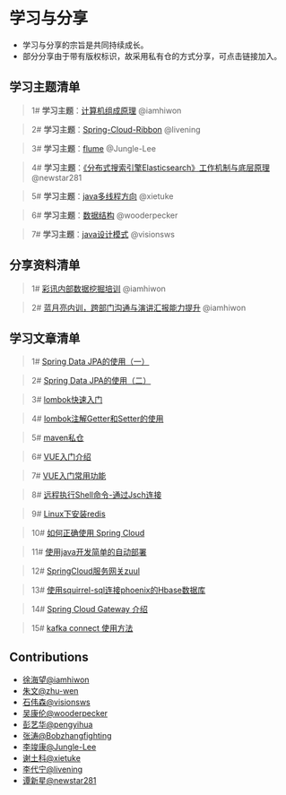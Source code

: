 # 学习与分享
+ 学习与分享的宗旨是共同持续成长。
+ 部分分享由于带有版权标识，故采用私有仓的方式分享，可点击链接加入。
## 学习主题清单
> 1# **学习主题**：[计算机组成原理](https://github.com/iamhiwon/learning-principles-of-computer-composition/invitations) @iamhiwon

> 2# **学习主题**：[Spring-Cloud-Ribbon](https://github.com/iamhiwon/learning-Spring-Cloud-Ribbon/invitations) @livening


> 3# **学习主题**：[flume](https://github.com/iamhiwon/learning-flume/invitations) @Jungle-Lee

> 4# **学习主题**：[《分布式搜索引擎Elasticsearch》工作机制与底层原理](https://github.com/iamhiwon/learning-Elasticsearch/invitations) @newstar281

> 5# **学习主题**：[java多线程方向](https://github.com/iamhiwon/learning-java-multithreading/invitations) @xietuke

> 6# **学习主题**：[数据结构](https://github.com/iamhiwon/learning-data-structure-design/invitations) @wooderpecker

> 7# **学习主题**：[java设计模式](https://github.com/iamhiwon/learning-java-design-pattern/invitations) @visionsws 

## 分享资料清单
> 1# [彩讯内部数据挖掘培训](https://github.com/iamhiwon/sharing-richinfo-datamining) @iamhiwon

> 2# [蓝月亮内训，跨部门沟通与演讲汇报能力提升](https://github.com/iamhiwon/sharing-BM-Communication-and-presentation-skills) @iamhiwon

## 学习文章清单
> 1# [Spring Data JPA的使用（一）](https://github.com/imubu/ubu-learning/blob/master/SpringCloud/Spring%20Data%20JPA%E7%9A%84%E4%BD%BF%E7%94%A8%EF%BC%88%E4%B8%80%EF%BC%89.md)

> 2# [Spring Data JPA的使用（二）](https://github.com/imubu/ubu-learning/blob/master/SpringCloud/Spring%20Data%20JPA%E7%9A%84%E4%BD%BF%E7%94%A8%EF%BC%88%E4%BA%8C%EF%BC%89.md)

> 3# [lombok快速入门](https://www.jianshu.com/p/1e6d585bc1d2)

> 4# [lombok注解Getter和Setter的使用](https://www.jianshu.com/p/bb3f5dd518e8)

> 5# [maven私仓](https://github.com/imubu/ubu-learning/blob/master/Java/maven%E7%A7%81%E4%BB%93.md)

> 6# [VUE入门介绍](https://github.com/imubu/ubu-learning/blob/master/VueJS/VUE%E5%85%A5%E9%97%A8%E4%BB%8B%E7%BB%8D.pdf)

> 7# [VUE入门常用功能](https://github.com/imubu/ubu-learning/blob/master/VueJS/VUE%E5%85%A5%E9%97%A8%E5%B8%B8%E7%94%A8%E5%8A%9F%E8%83%BD.pdf)

> 8# [远程执行Shell命令-通过Jsch连接](https://github.com/imubu/ubu-learning/blob/master/Java/java%20%E8%BF%9C%E7%A8%8B%E6%89%A7%E8%A1%8CShell%E5%91%BD%E4%BB%A4-%E9%80%9A%E8%BF%87Jsch%E8%BF%9E%E6%8E%A5.md)


> 9# [Linux下安装redis](https://github.com/imubu/ubu-learning/blob/master/Linux/Linux%E4%B8%8B%E5%AE%89%E8%A3%85redis.md)
    
> 10# [如何正确使用 Spring Cloud](https://github.com/imubu/ubu-learning/blob/master/SpringCloud/%E5%A6%82%E4%BD%95%E6%AD%A3%E7%A1%AE%E4%BD%BF%E7%94%A8%20Spring%20Cloud.pdf)

> 11# [使用java开发简单的自动部署](https://github.com/imubu/ubu-learning/blob/master/Java/%E4%BD%BF%E7%94%A8java%E5%BC%80%E5%8F%91%E7%AE%80%E5%8D%95%E7%9A%84%E8%87%AA%E5%8A%A8%E9%83%A8%E7%BD%B2.md)

> 12# [SpringCloud服务网关zuul](https://github.com/imubu/ubu-learning/blob/master/Java/SpringCloud%E6%9C%8D%E5%8A%A1%E7%BD%91%E5%85%B3zuul.md)

> 13# [使用squirrel-sql连接phoenix的Hbase数据库](https://github.com/imubu/ubu-learning/blob/master/Hadoop/Hbase/%E4%BD%BF%E7%94%A8squirrel-sql%E8%BF%9E%E6%8E%A5phoenix%E7%9A%84Hbase%E6%95%B0%E6%8D%AE%E5%BA%93.md)

> 14# [Spring Cloud Gateway 介绍](https://github.com/imubu/ubu-learning/blob/master/SpringCloud/Spring%20Cloud%20Gateway%20%E4%BB%8B%E7%BB%8D.md)

> 15# [kafka connect 使用方法](https://github.com/imubu/ubu-learning/blob/master/Linux/kafka%20connect.md)

## Contributions
+ [徐海望@iamhiwon](https://github.com/iamhiwon)
+ [朱文@zhu-wen](https://github.com/zhu-wen)
+ [石伟森@visionsws](https://github.com/visionsws) 
+ [吴康伦@wooderpecker](https://github.com/wooderpecker) 
+ [彭艺华@pengyihua](https://github.com/pengyihua)
+ [张涛@Bobzhangfighting](https://github.com/Bobzhangfighting)
+ [李竣康@Jungle-Lee](https://github.com/Jungle-Lee)
+ [谢土科@xietuke](https://github.com/xietuke)
+ [李代宁@livening](https://github.com/livening)
+ [谭新星@newstar281](https://github.com/newstar281)
